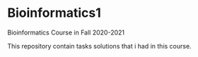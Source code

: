 # Bioinformatics1
Bioinformatics Course in Fall  2020-2021

This repository contain tasks solutions that i had in this course.
